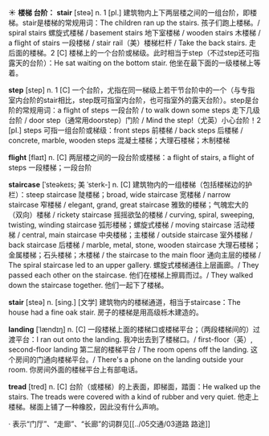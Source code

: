 ☀ <span class="category">**楼梯 台阶：**</span>
<span class="vocabulary">**stair**</span> [steə] 
<span class="definition">n. 1 [pl.] 建筑物内上下两层楼之间的一组台阶，即楼梯。stair是楼梯的常规用词：</span>The children ran up the stairs. 孩子们跑上楼梯。/ spiral stairs 螺旋式楼梯 / basement stairs 地下室楼梯 / wooden stairs 木楼梯 / a flight of stairs 一段楼梯 / stair rail（美）楼梯栏杆 / Take the back stairs. 走后面的楼梯。<span class="definition">2 [C] 楼梯上的一个台阶或梯级。此时相当于step（不过step还可指露天的台阶）：</span>He sat waiting on the bottom stair. 他坐在最下面的一级楼梯上等着。

<span class="vocabulary">**step**</span> [step] 
<span class="definition">n. 1 [C] 一个台阶，尤指在同一梯级上若干节台阶中的一个（与专指室内台阶的stair相比，step既可指室内台阶，也可指室外的露天台阶）。step是台阶的常规用词：</span>a flight of steps 一段台阶 / to walk down some steps 走下几级台阶 / door step（通常用doorstep）门阶 / Mind the step!（尤英）小心台阶！<span class="definition">2 [pl.] steps 可指一组台阶或梯级：</span>front steps 前楼梯 / back steps 后楼梯 / concrete, marble, wooden steps 混凝土楼梯；大理石楼梯；木制楼梯

<span class="vocabulary">**flight**</span> [flaɪt] 
<span class="definition">n. [C] 两层楼之间的一段台阶或楼梯：</span>a flight of stairs, a flight of steps 一段楼梯；一段台阶

<span class="vocabulary">**staircase**</span> [ˈsteəkeɪs; 美 ˈsterk-]
<span class="definition">n. [C] 建筑物内的一组楼梯（包括楼梯边的护栏）：</span>steep staircase 陡楼梯；broad, wide staircase 宽楼梯 / narrow staircase 窄楼梯 / elegant, grand, great staircase 雅致的楼梯；气魄宏大的（双向）楼梯 / rickety staircase 摇摇欲坠的楼梯 / curving, spiral, sweeping, twisting, winding staircase 弧形楼梯；螺旋式楼梯 / moving staircase 活动楼梯 / central, main staircase 中央楼梯；主楼梯 / outside staircase 室外楼梯 / back staircase 后楼梯 / marble, metal, stone, wooden staircase 大理石楼梯；金属楼梯；石头楼梯；木楼梯 / the staircase to the main floor 通向主层的楼梯 / The spiral staircase led to an upper gallery. 螺旋式楼梯通往上层画廊。/ They passed each other on the staircase. 他们在楼梯上擦肩而过。/ They walked down the staircase together. 他们一起下了楼梯。

<span class="vocabulary">**stair**</span> [steə] 
<span class="definition">n. [sing.] [文学] 建筑物内的楼梯通道，相当于staircase：</span>The house had a fine oak stair. 房子的楼梯是用高级栎木建造的。
           
<span class="vocabulary">**landing**</span> [ˈlændɪŋ]
<span class="definition">n. [C] 一段楼梯上面的楼梯口或楼梯平台；（两段楼梯间的）过渡平台：</span>I ran out onto the landing. 我冲出去到了楼梯口。/ first-floor（英）, second-floor landing 第二层的楼梯平台 / The room opens off the landing. 这个房间的门通向楼梯平台。/ There's a phone on the landing outside your room. 你房间外面的楼梯平台上有部电话。
           
<span class="vocabulary">**tread**</span> [tred]
<span class="definition">n. [C] 台阶（或楼梯）的上表面，即梯面，踏面：</span>He walked up the stairs. The treads were covered with a kind of rubber and very quiet. 他走上楼梯。梯面上铺了一种橡胶，因此没有什么声响。

· 表示“门厅”、“走廊”、“长廊”的词群见[[../05交通/03道路 路途]]
